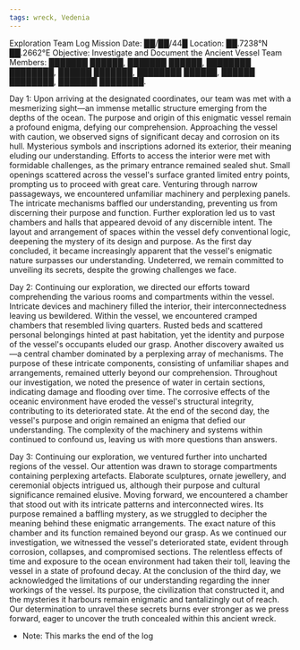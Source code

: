 ```yaml
---
tags: wreck, Vedenia
---
```

Exploration Team Log Mission 
Date: ██/██/44█
Location: ██.7238°N ██.2662°E 
Objective: Investigate and Document the Ancient Vessel
Team Members: ███████ ██████, ███████ ██████, ████████ ████████, ██████ ███████, ████████ ██████, ██████ ████████, ███████ ████████.

Day 1: Upon arriving at the designated coordinates, our team was met with a mesmerizing sight—an immense metallic structure emerging from the depths of the ocean. The purpose and origin of this enigmatic vessel remain a profound enigma, defying our comprehension. Approaching the vessel with caution, we observed signs of significant decay and corrosion on its hull. Mysterious symbols and inscriptions adorned its exterior, their meaning eluding our understanding. Efforts to access the interior were met with formidable challenges, as the primary entrance remained sealed shut. Small openings scattered across the vessel's surface granted limited entry points, prompting us to proceed with great care. Venturing through narrow passageways, we encountered unfamiliar machinery and perplexing panels. The intricate mechanisms baffled our understanding, preventing us from discerning their purpose and function. Further exploration led us to vast chambers and halls that appeared devoid of any discernible intent. The layout and arrangement of spaces within the vessel defy conventional logic, deepening the mystery of its design and purpose. As the first day concluded, it became increasingly apparent that the vessel's enigmatic nature surpasses our understanding. Undeterred, we remain committed to unveiling its secrets, despite the growing challenges we face.

Day 2: Continuing our exploration, we directed our efforts toward comprehending the various rooms and compartments within the vessel. Intricate devices and machinery filled the interior, their interconnectedness leaving us bewildered. Within the vessel, we encountered cramped chambers that resembled living quarters. Rusted beds and scattered personal belongings hinted at past habitation, yet the identity and purpose of the vessel's occupants eluded our grasp. Another discovery awaited us—a central chamber dominated by a perplexing array of mechanisms. The purpose of these intricate components, consisting of unfamiliar shapes and arrangements, remained utterly beyond our comprehension. Throughout our investigation, we noted the presence of water in certain sections, indicating damage and flooding over time. The corrosive effects of the oceanic environment have eroded the vessel's structural integrity, contributing to its deteriorated state. At the end of the second day, the vessel's purpose and origin remained an enigma that defied our understanding. The complexity of the machinery and systems within continued to confound us, leaving us with more questions than answers.

Day 3: Continuing our exploration, we ventured further into uncharted regions of the vessel. Our attention was drawn to storage compartments containing perplexing artefacts. Elaborate sculptures, ornate jewellery, and ceremonial objects intrigued us, although their purpose and cultural significance remained elusive. Moving forward, we encountered a chamber that stood out with its intricate patterns and interconnected wires. Its purpose remained a baffling mystery, as we struggled to decipher the meaning behind these enigmatic arrangements. The exact nature of this chamber and its function remained beyond our grasp. As we continued our investigation, we witnessed the vessel's deteriorated state, evident through corrosion, collapses, and compromised sections. The relentless effects of time and exposure to the ocean environment had taken their toll, leaving the vessel in a state of profound decay. At the conclusion of the third day, we acknowledged the limitations of our understanding regarding the inner workings of the vessel. Its purpose, the civilization that constructed it, and the mysteries it harbours remain enigmatic and tantalizingly out of reach. Our determination to unravel these secrets burns ever stronger as we press forward, eager to uncover the truth concealed within this ancient wreck.

- Note: This marks the end of the log
